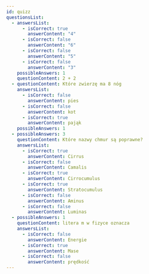 ```yaml
---
id: quizz
questionsList:
  - answersList:
      - isCorrect: true
        answerContent: "4"
      - isCorrect: false
        answerContent: "6"
      - isCorrect: false
        answerContent: "5"
      - isCorrect: false
        answerContent: "3"
    possibleAnswers: 1
    questionContent: 2 + 2
  - questionContent: Które zwierzę ma 8 nóg
    answersList:
      - isCorrect: false
        answerContent: pies
      - isCorrect: false
        answerContent: kot
      - isCorrect: true
        answerContent: pająk
    possibleAnswers: 1
  - possibleAnswers: 3
    questionContent: Które nazwy chmur są poprawne?
    answersList:
      - isCorrect: true
        answerContent: Cirrus
      - isCorrect: false
        answerContent: Camalis
      - isCorrect: true
        answerContent: Cirrocumulus
      - isCorrect: true
        answerContent: Stratocumulus
      - isCorrect: false
        answerContent: Aminus
      - isCorrect: false
        answerContent: Luminas
  - possibleAnswers: 1
    questionContent: litera m w fizyce oznacza
    answersList:
      - isCorrect: false
        answerContent: Energie
      - isCorrect: true
        answerContent: Mase
      - isCorrect: false
        answerContent: prędkość
---
```

